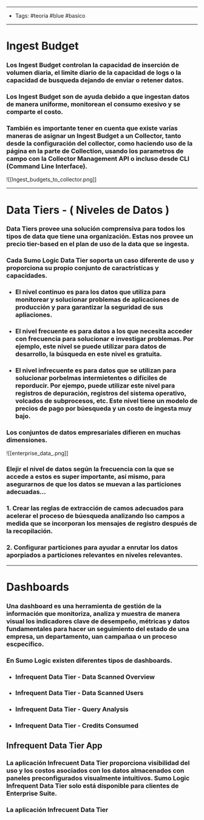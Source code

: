---------------------------
- Tags: #teoria #blue #basico
- -------
# Ingest Budget 
### Los **Ingest Budget** controlan la capacidad de inserción de volumen diaria, el limite diario de la capacidad de logs o la capacidad de busqueda dejando de enviar o retener datos. 

### Los **Ingest Budget** son de ayuda debido a que ingestan datos de manera uniforme, monitorean el consumo exesivo y se comparte el costo.

### También es importante tener en cuenta que existe varías maneras de asignar un **Ingest Budget** a un Collector, tanto desde la configuración del collector, como haciendo uso de la página en la parte de Collection, usando los parametros de campo con la Collector Management API o incluso desde CLI (Command Line Interface).

![[Ingest_budgets_to_collector.png]]

------
# Data Tiers - ( Niveles de Datos )

### Data Tiers provee una solución comprensiva para todos los tipos de data que tiene una organización. Estas nos provee un precio **tier-based** en el plan de uso de la data que se ingesta.
### Cada Sumo Logic Data Tier soporta un caso diferente de uso y proporciona su propio conjunto de caractrísticas y capacidades.

- ### El nivel **continuo** es para los datos que utiliza para monitorear y solucionar problemas de aplicaciones de producción y para garantizar la seguridad de sus apliaciones.
- ### El nivel **frecuente** es para datos a los que necesita acceder con frecuencia para solucionar e investigar problemas. Por ejemplo, este nivel se puede utilizar para datos de desarrollo, la búsqueda en este nivel es gratuita.
- ### El nivel **infrecuente** es para datos que se utilizan para solucionar porbelmas intermietentes o difíciles de reporducir. Por ejempo, puede utilizar este nivel para registros de depuración, registros del sistema operativo, volcados de subprocesos, etc. Este nivel tiene un modelo de precios de pago por búesqueda y un costo de ingesta muy bajo.
### Los conjuntos de datos empresariales difieren en muchas dimensiones.

![[enterprise_data_.png]]
### Elejir el nivel de datos según la frecuencia con la que se accede a estos es super importante, así mismo, para asegurarnos  de que los datos se muevan a las particiones adecuadas...
### **1.** Crear las reglas de extracción de camos adecuados para acelerar el proceso de búesqueda analizando lso campos a medida que se incorporan los mensajes de registro después de la recopilación.
### **2.** Configurar particiones para ayudar a enrutar los datos aporpiados a particiones relevantes en niveles relevantes.

-----
# Dashboards
### Una **dashboard** es una herramienta de gestión de la información que monitoriza, analiza y muestra de manera visual los indicadores clave de desempeño, métricas y datos fundamentales para hacer un seguimiento del estado de una empresa, un departamento, uan campañaa o un proceso escpecífico.

### En Sumo Logic existen diferentes tipos de dashboards.

- ### **Infrequent Data Tier - Data Scanned Overview**
- ### **Infrequent Data Tier - Data Scanned Users**
- ### **Infrequent Data Tier - Query Analysis**
- ### **Infrequent Data Tier - Credits Consumed**

## Infrequent Data Tier App

### La aplicación **Infrecuent Data Tier** proporciona visibilidad del uso y los costos asociados con los datos almacenados con paneles  preconfigurados visualmente intuitivos. Sumo Logic Infrequent Data Tier solo está disponible para clientes de **Enterprise Suite**.

### La aplicación **Infrecuent Data Tier** 